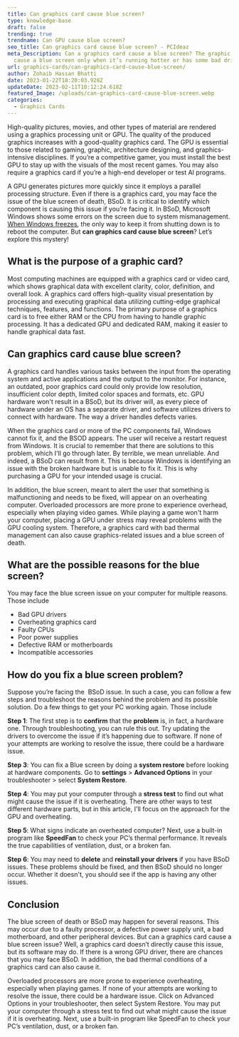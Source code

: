 ```yaml
---
title: Can graphics card cause blue screen?
type: knowledge-base
draft: false
trending: true
trendname: Can GPU cause blue screen?
seo_title: Can graphics card cause blue screen? - PCIdeaz
meta_Description: Can a graphics card cause a blue screen? The graphic card can
  cause a blue screen only when it’s running hotter or has some bad drivers.
url: graphics-cards/can-graphics-card-cause-blue-screen/
author: Zohaib Hassan Bhatti
date: 2023-01-22T18:20:03.928Z
updateDate: 2023-02-11T10:12:24.618Z
featured_Image: /uploads/can-graphics-card-cause-blue-screen.webp
categories:
  - Graphics Cards
---
```

High-quality pictures, movies, and other types of material are rendered using a graphics processing unit or GPU. The quality of the produced graphics increases with a good-quality graphics card. The GPU is essential to those related to gaming, graphic, architecture designing, and graphics-intensive disciplines. If you’re a competitive gamer, you must install the best GPU to stay up with the visuals of the most recent games. You may also require a graphics card if you’re a high-end developer or test AI programs. 

A GPU generates pictures more quickly since it employs a parallel processing structure. Even if there is a graphics card, you may face the issue of the blue screen of death, BSoD. It is critical to identify which component is causing this issue if you’re facing it. In BSoD, Microsoft Windows shows some errors on the screen due to system mismanagement. [When Windows freezes](https://pcideaz.com/graphics-cards/can-graphics-card-cause-freezing/), the only way to keep it from shutting down is to reboot the computer. But **can graphics card cause blue screen**? Let’s explore this mystery!

## What is the purpose of a graphic card?

Most computing machines are equipped with a graphics card or video card, which shows graphical data with excellent clarity, color, definition, and overall look. A graphics card offers high-quality visual presentation by processing and executing graphical data utilizing cutting-edge graphical techniques, features, and functions. The primary purpose of a graphics card is to free either RAM or the CPU from having to handle graphic processing. It has a dedicated GPU and dedicated RAM, making it easier to handle graphical data fast. 

## Can graphics card cause blue screen?

A graphics card handles various tasks between the input from the operating system and active applications and the output to the monitor. For instance, an outdated, poor graphics card could only provide low resolution, insufficient color depth, limited color spaces and formats, etc. GPU hardware won't result in a BSoD, but its driver will, as every piece of hardware under an OS has a separate driver, and software utilizes drivers to connect with hardware. The way a driver handles defects varies.

When the graphics card or more of the PC components fail, Windows cannot fix it, and the BSOD appears. The user will receive a restart request from Windows. It is crucial to remember that there are solutions to this problem, which I'll go through later. By terrible, we mean unreliable. And indeed, a BSoD can result from it. This is because Windows is identifying an issue with the broken hardware but is unable to fix it. This is why purchasing a GPU for your intended usage is crucial.

In addition, the blue screen, meant to alert the user that something is malfunctioning and needs to be fixed, will appear on an overheating computer. Overloaded processors are more prone to experience overhead, especially when playing video games. While playing a game won't harm your computer, placing a GPU under stress may reveal problems with the GPU cooling system. Therefore, a graphics card with bad thermal management can also cause graphics-related issues and a blue screen of death. 

## What are the possible reasons for the blue screen?

You may face the blue screen issue on your computer for multiple reasons. Those include

* Bad GPU drivers
* Overheating graphics card
* Faulty CPUs
* Poor power supplies
* Defective RAM or motherboards
* Incompatible accessories

## How do you fix a blue screen problem?

Suppose you’re facing the  BSoD issue. In such a case, you can follow a few steps and troubleshoot the reasons behind the problem and its possible solution. Do a few things to get your PC working again. Those include

**Step 1**: The first step is to **confirm** that the **problem** is, in fact, a hardware one. Through troubleshooting, you can rule this out. Try updating the drivers to overcome the issue if it’s happening due to software. If none of your attempts are working to resolve the issue, there could be a hardware issue.

**Step 3**: You can fix a Blue screen by doing a **system restore** before looking at hardware components. Go to **settings** > **Advanced Options** in your troubleshooter > select **System Restore**.

**Step 4**: You may put your computer through a **stress test** to find out what might cause the issue if it is overheating. There are other ways to test different hardware parts, but in this article, I'll focus on the approach for the GPU and overheating.

**Step 5**: What signs indicate an overheated computer? Next, use a built-in program like **SpeedFan** to check your PC’s thermal performance. It reveals the true capabilities of ventilation, dust, or a broken fan.

**Step 6**: You may need to **delete** and **reinstall your drivers** if you have BSoD issues. These problems should be fixed, and then BSoD should no longer occur. Whether it doesn't, you should see if the app is having any other issues.

## Conclusion

The blue screen of death or BSoD may happen for several reasons. This may occur due to a faulty processor, a defective power supply unit, a bad motherboard, and other peripheral devices. But can a graphics card cause a blue screen issue? Well, a graphics card doesn’t directly cause this issue, but its software may do. If there is a wrong GPU driver, there are chances that you may face BSoD. In addition, the bad thermal conditions of a graphics card can also cause it.

Overloaded processors are more prone to experience overheating, especially when playing games. If none of your attempts are working to resolve the issue, there could be a hardware issue. Click on Advanced Options in your troubleshooter, then select System Restore. You may put your computer through a stress test to find out what might cause the issue if it is overheating. Next, use a built-in program like SpeedFan to check your PC’s ventilation, dust, or a broken fan.